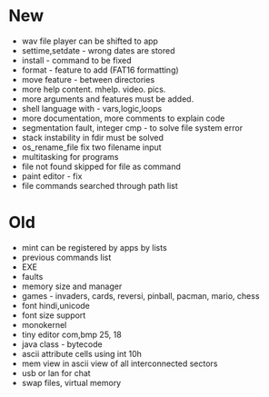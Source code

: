 New
===

* wav file player can be shifted to app
* settime,setdate - wrong dates are stored
* install - command to be fixed
* format - feature to add (FAT16 formatting)
* move feature - between directories
* more help content. mhelp. video. pics.
* more arguments and features must be added.
* shell language with - vars,logic,loops
* more documentation, more comments to explain code
* segmentation fault, integer cmp - to solve file system error
* stack instability in fdir must be solved
* os_rename_file fix two filename input
* multitasking for programs
* file not found skipped for file as command
* paint editor - fix
* file commands searched through path list

Old
===

* mint can be registered by apps by lists
* previous commands list
* EXE
* faults
* memory size and manager
* games - invaders, cards, reversi, pinball, pacman, mario, chess
* font hindi,unicode
* font size support
* monokernel
* tiny editor com,bmp 25, 18
* java class - bytecode
* ascii attribute cells using int 10h
* mem view in ascii view of all interconnected sectors
* usb or lan for chat
* swap files, virtual memory
